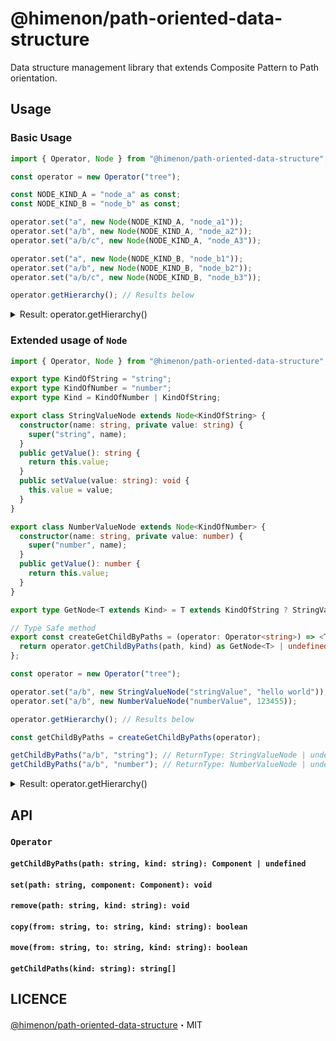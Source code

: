 # @himenon/path-oriented-data-structure

Data structure management library that extends Composite Pattern to Path orientation.

## Usage

### Basic Usage

```ts
import { Operator, Node } from "@himenon/path-oriented-data-structure";

const operator = new Operator("tree");

const NODE_KIND_A = "node_a" as const;
const NODE_KIND_B = "node_b" as const;

operator.set("a", new Node(NODE_KIND_A, "node_a1"));
operator.set("a/b", new Node(NODE_KIND_A, "node_a2"));
operator.set("a/b/c", new Node(NODE_KIND_A, "node_A3"));

operator.set("a", new Node(NODE_KIND_B, "node_b1"));
operator.set("a/b", new Node(NODE_KIND_B, "node_b2"));
operator.set("a/b/c", new Node(NODE_KIND_B, "node_b3"));

operator.getHierarchy(); // Results below
```

<details>
<summary>Result: operator.getHierarchy()</summary>
<code>
<pre>
{
  "name": ".",
  "children": {
    "node_a:a": {
      "name": "node_a1"
    },
    "tree:a": {
      "name": "a",
      "children": {
        "node_a:b": {
          "name": "node_a2"
        },
        "tree:b": {
          "name": "b",
          "children": {
            "node_a:c": {
              "name": "node_A3"
            },
            "node_b:c": {
              "name": "node_b3"
            }
          }
        },
        "node_b:b": {
          "name": "node_b2"
        }
      }
    },
    "node_b:a": {
      "name": "node_b1"
    }
  }
}
</pre>
</code>
</details>

### Extended usage of `Node`

```ts
import { Operator, Node } from "@himenon/path-oriented-data-structure";

export type KindOfString = "string";
export type KindOfNumber = "number";
export type Kind = KindOfNumber | KindOfString;

export class StringValueNode extends Node<KindOfString> {
  constructor(name: string, private value: string) {
    super("string", name);
  }
  public getValue(): string {
    return this.value;
  }
  public setValue(value: string): void {
    this.value = value;
  }
}

export class NumberValueNode extends Node<KindOfNumber> {
  constructor(name: string, private value: number) {
    super("number", name);
  }
  public getValue(): number {
    return this.value;
  }
}

export type GetNode<T extends Kind> = T extends KindOfString ? StringValueNode : T extends KindOfNumber ? NumberValueNode : never;

// Type Safe method
export const createGetChildByPaths = (operator: Operator<string>) => <T extends Kind>(path: string, kind: T): GetNode<T> | undefined => {
  return operator.getChildByPaths(path, kind) as GetNode<T> | undefined;
};

const operator = new Operator("tree");

operator.set("a/b", new StringValueNode("stringValue", "hello world"));
operator.set("a/b", new NumberValueNode("numberValue", 123455));

operator.getHierarchy(); // Results below

const getChildByPaths = createGetChildByPaths(operator);

getChildByPaths("a/b", "string"); // ReturnType: StringValueNode | undefined
getChildByPaths("a/b", "number"); // ReturnType: NumberValueNode | undefined
```

<details>
<summary>Result: operator.getHierarchy()</summary>
<code>
<pre>
{
  "name": ".",
  "children": {
    "tree:a": {
      "name": "a",
      "children": {
        "string:b": {
          "name": "stringValue"
        },
        "number:b": {
          "name": "numberValue"
        }
      }
    }
  }
}
</pre>
</code>
</details>

## API

### `Operator`

#### `getChildByPaths(path: string, kind: string): Component | undefined`

#### `set(path: string, component: Component): void`

#### `remove(path: string, kind: string): void`

#### `copy(from: string, to: string, kind: string): boolean`

#### `move(from: string, to: string, kind: string): boolean`

#### `getChildPaths(kind: string): string[]`

## LICENCE

[@himenon/path-oriented-data-structure](https://github.com/Himenon/path-oriented-data-structure)・MIT

